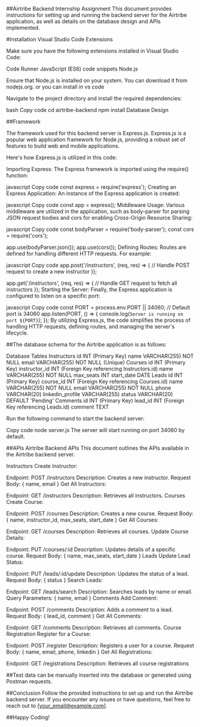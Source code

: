 ##Airtribe Backend Internship Assignment
This document provides instructions for setting up and running the backend server for the Airtribe application, as well as details on the database design and APIs implemented.

#Installation
Visual Studio Code Extensions

Make sure you have the following extensions installed in Visual Studio Code:

Code Runner
JavaScript (ES6) code snippets
Node.js

Ensure that Node.js is installed on your system. You can download it from nodejs.org. 
or 
you can install in vs code 


Navigate to the project directory and install the required dependencies:

bash
Copy code
cd airtribe-backend
npm install
Database Design

##Framework

The framework used for this backend server is Express.js. Express.js is a popular web application framework for Node.js, providing a robust set of features to build web and mobile applications.

Here's how Express.js is utilized in this code:

Importing Express: The Express framework is imported using the require() function:

javascript
Copy code
const express = require('express');
Creating an Express Application: An instance of the Express application is created:

javascript
Copy code
const app = express();
Middleware Usage: Various middleware are utilized in the application, such as body-parser for parsing JSON request bodies and cors for enabling Cross-Origin Resource Sharing:

javascript
Copy code
const bodyParser = require('body-parser');
const cors = require('cors');

app.use(bodyParser.json());
app.use(cors());
Defining Routes: Routes are defined for handling different HTTP requests. For example:

javascript
Copy code
app.post('/instructors', (req, res) => {
  // Handle POST request to create a new instructor
});

app.get('/instructors', (req, res) => {
  // Handle GET request to fetch all instructors
});
Starting the Server: Finally, the Express application is configured to listen on a specific port:

javascript
Copy code
const PORT = process.env.PORT || 34060; // Default port is 34060
app.listen(PORT, () => {
  console.log(`Server is running on port ${PORT}`);
});
By utilizing Express.js, the code simplifies the process of handling HTTP requests, defining routes, and managing the server's lifecycle.





##The database schema for the Airtribe application is as follows:

Database Tables
Instructors
id INT (Primary Key)
name VARCHAR(255) NOT NULL
email VARCHAR(255) NOT NULL (Unique)
Courses
id INT (Primary Key)
instructor_id INT (Foreign Key referencing Instructors.id)
name VARCHAR(255) NOT NULL
max_seats INT
start_date DATE
Leads
id INT (Primary Key)
course_id INT (Foreign Key referencing Courses.id)
name VARCHAR(255) NOT NULL
email VARCHAR(255) NOT NULL
phone VARCHAR(20)
linkedin_profile VARCHAR(255)
status VARCHAR(20) DEFAULT 'Pending'
Comments
id INT (Primary Key)
lead_id INT (Foreign Key referencing Leads.id)
comment TEXT

Run the following command to start the backend server:

Copy code
node server.js
The server will start running on port 34060 by default.

##APIs
Airtribe Backend APIs
This document outlines the APIs available in the Airtribe backend server.

Instructors
Create Instructor:

Endpoint: POST /instructors
Description: Creates a new instructor.
Request Body: { name, email }
Get All Instructors:

Endpoint: GET /instructors
Description: Retrieves all instructors.
Courses
Create Course:

Endpoint: POST /courses
Description: Creates a new course.
Request Body: { name, instructor_id, max_seats, start_date }
Get All Courses:

Endpoint: GET /courses
Description: Retrieves all courses.
Update Course Details:

Endpoint: PUT /courses/:id
Description: Updates details of a specific course.
Request Body: { name, max_seats, start_date }
Leads
Update Lead Status:

Endpoint: PUT /leads/:id/update
Description: Updates the status of a lead.
Request Body: { status }
Search Leads:

Endpoint: GET /leads/search
Description: Searches leads by name or email.
Query Parameters: { name, email }
Comments
Add Comment:

Endpoint: POST /comments
Description: Adds a comment to a lead.
Request Body: { lead_id, comment }
Get All Comments:

Endpoint: GET /comments
Description: Retrieves all comments.
Course Registration
Register for a Course:

Endpoint: POST /register
Description: Registers a user for a course.
Request Body: { name, email, phone, linkedin }
Get All Registrations:

Endpoint: GET /registrations
Description: Retrieves all course registrations

##Test data can be manually inserted into the database or generated using Postman requests.

##Conclusion
Follow the provided instructions to set up and run the Airtribe backend server. If you encounter any issues or have questions, feel free to reach out to [your_email@example.com].

##Happy Coding!
